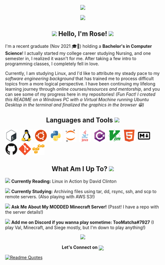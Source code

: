 <p align="center">
<img height="30" src="https://cdn.discordapp.com/attachments/932235016795193404/933893012919054356/29F79E3A-B28A-449F-A191-F6676A3AC31E.gif">
</p>
<p align="center">
  <img width="400" src="https://media.giphy.com/media/137EaR4vAOCn1S/giphy.gif">
</p>
<h2 align="center">
  <img width="60" src="https://media.giphy.com/media/iijkcFtfCVMs0vOR2J/giphy.gif">
  Hello, I'm Rose! 
  <img width="60" src="https://media.giphy.com/media/iF1ZApye3OwZk0H2iL/giphy.gif">
</h2>

I'm a recent graduate (Nov 2021 🎓🎉) holding a **Bachelor's in Computer Science**! I actually started my college career studying Nursing, and one semester in, I realized it wasn't for me. After taking a few intro to programming classes, I completely fell in love.

Currently, I am studying Linux, and I'd like to attribute my steady pace to my *software engineering background* that has trained me to process difficult topics from a more logical perspective. I have been continuing my lifelong learning journey through *online courses/resources and mentorship*, and you can see some of my progress here in my repositories! *(Fun Fact! I created this README on a Windows PC with a Virtual Machine running Ubuntu Desktop in the terminal and finalized the graphics in the browser 😁)*

<h2 align="center">
  Languages and Tools
  <img width="60" src="https://media.giphy.com/media/G9mDLvTpupWke1vEkU/giphy.gif">
</h2>
<div>
  <img src="https://github.com/devicons/devicon/blob/master/icons/bash/bash-original.svg" title="Bash" alt="Bash" width="40" height="40"/>&nbsp;
  <img src="https://github.com/devicons/devicon/blob/master/icons/linux/linux-original.svg"  title="Linux" alt="Linux" width="40" height="40"/>&nbsp;
  <img src="https://github.com/devicons/devicon/blob/master/icons/ubuntu/ubuntu-plain.svg"  title="Ubuntu" alt="Ubuntu" width="40" height="40"/>&nbsp;
   <img src="https://github.com/devicons/devicon/blob/master/icons/python/python-original.svg"  title="Python" alt="Python" width="40" height="40"/>&nbsp;
  <img src="https://github.com/devicons/devicon/blob/master/icons/jupyter/jupyter-original.svg"  title="Jupyter" alt="Jupyter" width="40" height="40"/>&nbsp;
  <img src="https://github.com/devicons/devicon/blob/master/icons/java/java-original-wordmark.svg" title="Java" alt="Java" width="40" height="40"/>&nbsp;
  <img src="https://github.com/devicons/devicon/blob/master/icons/csharp/csharp-original.svg"  title="CSharp" alt="CSharp" width="40" height="40"/>&nbsp;
  <img src="https://github.com/devicons/devicon/blob/master/icons/vim/vim-plain.svg"  title="Vim" alt="Vim" width="40" height="40"/>&nbsp;
  <img src="https://github.com/devicons/devicon/blob/master/icons/html5/html5-original.svg" title="HTML5" alt="HTML" width="40" height="40"/>&nbsp;
  <img src="https://github.com/devicons/devicon/blob/master/icons/markdown/markdown-original.svg" title="Markdown" alt="Markdown" width="40" height="40"/>&nbsp;
  <img src="https://github.com/devicons/devicon/blob/master/icons/github/github-original.svg" title="Github" alt="Github" width="40" height="40"/>
  <img src="https://github.com/devicons/devicon/blob/master/icons/git/git-original.svg" title="Git" alt="Git" width="40" height="40"/>
  <img src="https://github.com/devicons/devicon/blob/master/icons/amazonwebservices/amazonwebservices-original.svg" title="AWS" alt="AWS" width="40" height="40"/>
</div>
<h2 align="center">
  What Am I Up To? 
  <img width="60" src="https://media.giphy.com/media/WMRb9p6N4mtIRtE2zr/giphy.gif">
</h2>
<p>
<img width="40" src="https://media.giphy.com/media/apyuTUQx1bYSPR9tzw/giphy.gif"> <b>Currently Reading:</b> Linux in Action by David Clinton
</p>
<p>
<img width="40" src="https://media.giphy.com/media/ggi86yYHxzCEuNv4JP/giphy.gif"> <b>Currently Studying:</b> Archiving files using tar, dd, rsync, ssh, and scp to remote servers. (Also playing with AWS S3!)
</p>
<p>
<img width="40" src="https://media.giphy.com/media/ksldIWvYvHZ13ndp0s/giphy.gif"> <b>Ask Me About My MODDED Minecraft Server!</b> (Pssst! I have a repo with the server details!)
</p>
<p>
<img width="40" src="https://media.giphy.com/media/ceUY9mubodXVYC0HlD/giphy.gif"> <b>Add me on Discord if you wanna play sometime: TooMatcha#7927</b>
(I play Val, Minecraft, and Siege mostly, but I'm down to play anything!)
</p>

<p align="center">
<img height="30" src="https://cdn.discordapp.com/attachments/932235016795193404/933124693500772382/14F3BE60-4CE6-4D3F-8033-7E1E0D129E71.gif">
</p>

<p align="center"><b>Let's Connect on</b>
<a href="https://www.linkedin.com/in/rosaline-tep-6b335a209/">
<img align ="center" width="70" src="https://upload.wikimedia.org/wikipedia/commons/0/01/LinkedIn_Logo.svg">
</a>
</p>

[![Readme Quotes](https://quotes-github-readme.vercel.app/api?type=vertical&theme=light)](https://github.com/piyushsuthar/github-readme-quotes)

